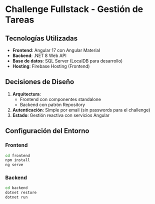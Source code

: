 # Challenge Fullstack - Gestión de Tareas

## Tecnologías Utilizadas
- **Frontend**: Angular 17 con Angular Material
- **Backend**: .NET 8 Web API
- **Base de datos**: SQL Server (LocalDB para desarrollo)
- **Hosting**: Firebase Hosting (Frontend)

## Decisiones de Diseño
1. **Arquitectura**:
   - Frontend con componentes standalone
   - Backend con patrón Repository
2. **Autenticación**: Simple por email (sin passwords para el challenge)
3. **Estado**: Gestión reactiva con servicios Angular

## Configuración del Entorno

### Frontend
```bash
cd frontend
npm install
ng serve
```

### Backend
```bash
cd backend
dotnet restore
dotnet run
```
